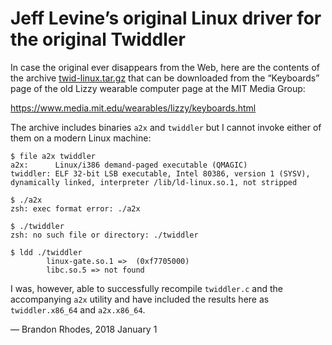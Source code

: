 
# Jeff Levine’s original Linux driver for the original Twiddler

In case the original ever disappears from the Web,
here are the contents of the archive
[twid-linux.tar.gz](https://www.media.mit.edu/wearables/lizzy/twid-linux.tar.gz)
that can be downloaded from the “Keyboards” page
of the old Lizzy wearable computer page
at the MIT Media Group:

https://www.media.mit.edu/wearables/lizzy/keyboards.html

The archive includes binaries ``a2x`` and ``twiddler``
but I cannot invoke either of them on a modern Linux machine:

    $ file a2x twiddler
    a2x:      Linux/i386 demand-paged executable (QMAGIC)
    twiddler: ELF 32-bit LSB executable, Intel 80386, version 1 (SYSV), dynamically linked, interpreter /lib/ld-linux.so.1, not stripped

    $ ./a2x
    zsh: exec format error: ./a2x

    $ ./twiddler
    zsh: no such file or directory: ./twiddler

    $ ldd ./twiddler
            linux-gate.so.1 =>  (0xf7705000)
            libc.so.5 => not found

I was, however, able to successfully recompile ``twiddler.c``
and the accompanying ``a2x`` utility
and have included the results here as ``twiddler.x86_64`` and ``a2x.x86_64``.

— Brandon Rhodes, 2018 January 1
